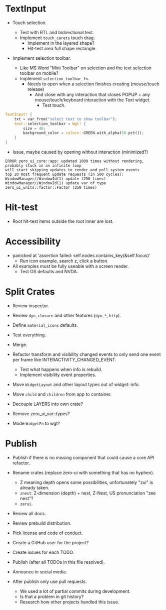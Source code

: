 # TextInput

* Touch selection.
    - Test with RTL and bidirectional text.
    - Implement `touch_carets` touch drag.
        - Implement in the layered shape?
        - Hit-test area full shape rectangle.

* Implement selection toolbar.
    - Like MS Word "Mini Toolbar" on selection and the text selection toolbar on mobile?
    - Implement `selection_toolbar_fn`.
        - Needs to open when a selection finishes creating (mouse/touch release)
            - And close with any interaction that closes POPUP + any mouse/touch/keyboard interaction with the Text widget.
                - Test touch.
```rust
TextInput! {
    txt = var_from("select text to show toolbar");
    text::selection_toolbar = Wgt! {
        size = 40;
        background_color = colors::GREEN.with_alpha(50.pct());
    }
}
```

* Issue, maybe caused by opening without interaction (minimized?)
```
ERROR zero_ui_core::app: updated 1000 times without rendering, probably stuck in an infinite loop
will start skipping updates to render and poll system events
top 20 most frequent update requests (in 500 cycles):
WindowManager//WindowId(1) update (250 times)
WindowManager//WindowId(1) update var of type zero_ui_units::factor::Factor (250 times)
```

# Hit-test

* Root hit-test items outside the root inner are lost.

# Accessibility

*  panicked at 'assertion failed: self.nodes.contains_key(&self.focus)'
    - Run icon example, search z, click a button.
* All examples must be fully useable with a screen reader.
    - Test OS defaults and NVDA.

# Split Crates

* Review inspector.

* Review `dyn_closure` and other features (`dyn_*`, `http`).
* Define `material_icons` defaults.
* Test everything.
* Merge.

* Refactor transform and visibility changed events to only send one event per frame like INTERACTIVITY_CHANGED_EVENT.
    - Test what happens when info is rebuild.
    - Implement visibility event properties.

* Move `WidgetLayout` and other layout types out of widget::info.
* Move `child` and `children` from app to container.
* Decouple LAYERS into own crate?
* Remove zero_ui_var::types?
* Mode `WidgetFn` to wgt?

# Publish

* Publish if there is no missing component that could cause a core API refactor.

* Rename crates (replace zero-ui with something that has no hyphen). 
    - Z meaning depth opens some possibilities, unfortunately "zui" is already taken.
    - `znest`: Z-dimension (depth) + nest, Z-Nest, US pronunciation "zee nest"? 
    - `zerui`.

* Review all docs.
* Review prebuild distribution.
* Pick license and code of conduct.
* Create a GitHub user for the project?
* Create issues for each TODO.

* Publish (after all TODOs in this file resolved).
* Announce in social media.

* After publish only use pull requests.
    - We used a lot of partial commits during development.
    - Is that a problem in git history?
    - Research how other projects handled this issue.